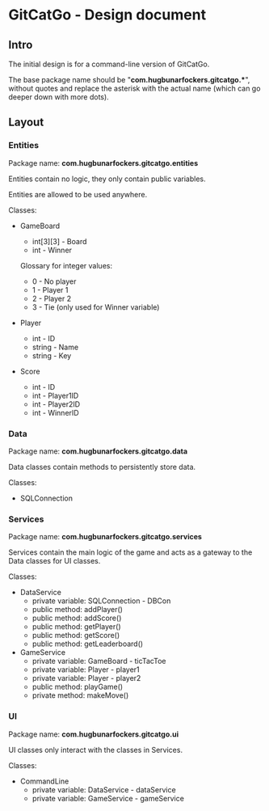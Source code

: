 # GitCatGo - Design document

##

## Intro

The initial design is for a command-line version of GitCatGo.

The base package name should be "<B>com.hugbunarfockers.gitcatgo.*</B>", without quotes and replace the asterisk with the actual name (which can go deeper down with more dots).

## Layout

### Entities

Package name: <B>com.hugbunarfockers.gitcatgo.entities</B>

Entities contain no logic, they only contain public variables.

Entities are allowed to be used anywhere.

Classes:
 * GameBoard
 	* int[3][3] - Board
 	* int - Winner  

   Glossary for integer values:
   	* 0 - No player
   	* 1 - Player 1
   	* 2 - Player 2
   	* 3 - Tie (only used for Winner variable)
 * Player
 	* int - ID
	* string - Name
	* string - Key
 * Score
 	* int - ID
	* int - Player1ID
	* int - Player2ID
	* int - WinnerID

### Data

Package name: <B>com.hugbunarfockers.gitcatgo.data</B>

Data classes contain methods to persistently store data.

Classes:
 * SQLConnection

### Services

Package name: <B>com.hugbunarfockers.gitcatgo.services</B>

Services contain the main logic of the game and acts as a gateway to the Data classes for UI classes.

Classes:
 * DataService
 	* private variable: SQLConnection - DBCon
 	* public method: addPlayer()
 	* public method: addScore()
 	* public method: getPlayer()
 	* public method: getScore()
 	* public method: getLeaderboard()
 * GameService
 	* private variable: GameBoard - ticTacToe
 	* private variable: Player - player1
 	* private variable: Player - player2
 	* public method: playGame()
 	* private method: makeMove()

### UI

Package name: <B>com.hugbunarfockers.gitcatgo.ui</B>

UI classes only interact with the classes in Services.

Classes:
 * CommandLine
 	* private variable: DataService - dataService
 	* private variable: GameService - gameService
